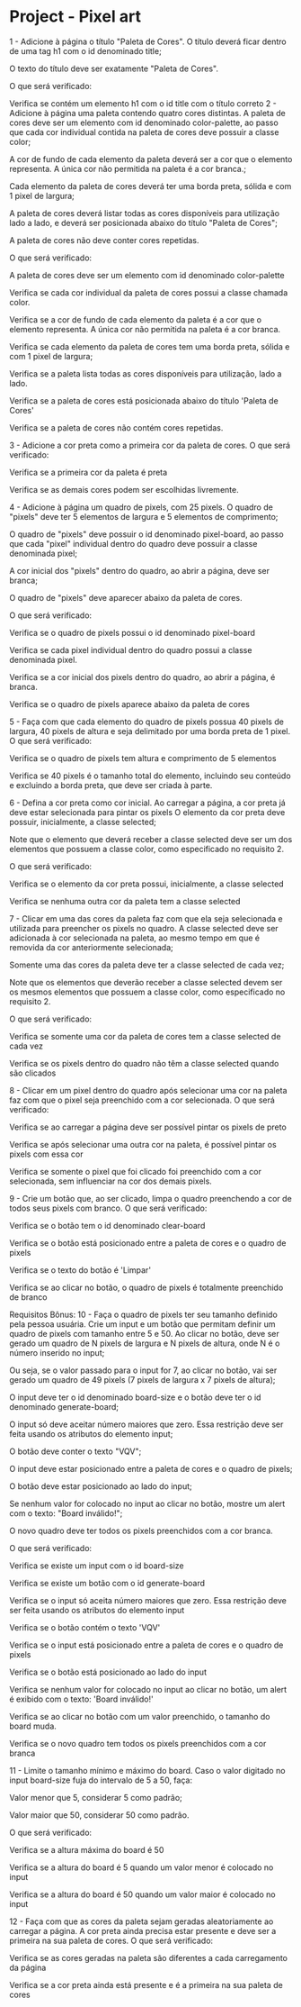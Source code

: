 # Project - Pixel art

1 - Adicione à página o título "Paleta de Cores".
O título deverá ficar dentro de uma tag h1 com o id denominado title;

O texto do título deve ser exatamente "Paleta de Cores".

O que será verificado:

Verifica se contém um elemento h1 com o id title com o título correto
2 - Adicione à página uma paleta contendo quatro cores distintas.
A paleta de cores deve ser um elemento com id denominado color-palette, ao passo que cada cor individual contida na paleta de cores deve possuir a classe color;

A cor de fundo de cada elemento da paleta deverá ser a cor que o elemento representa. A única cor não permitida na paleta é a cor branca.;

Cada elemento da paleta de cores deverá ter uma borda preta, sólida e com 1 pixel de largura;

A paleta de cores deverá listar todas as cores disponíveis para utilização lado a lado, e deverá ser posicionada abaixo do título "Paleta de Cores";

A paleta de cores não deve conter cores repetidas.

O que será verificado:

A paleta de cores deve ser um elemento com id denominado color-palette

Verifica se cada cor individual da paleta de cores possui a classe chamada color.

Verifica se a cor de fundo de cada elemento da paleta é a cor que o elemento representa. A única cor não permitida na paleta é a cor branca.

Verifica se cada elemento da paleta de cores tem uma borda preta, sólida e com 1 pixel de largura;

Verifica se a paleta lista todas as cores disponíveis para utilização, lado a lado.

Verifica se a paleta de cores está posicionada abaixo do título 'Paleta de Cores'

Verifica se a paleta de cores não contém cores repetidas.

3 - Adicione a cor preta como a primeira cor da paleta de cores.
O que será verificado:

Verifica se a primeira cor da paleta é preta

Verifica se as demais cores podem ser escolhidas livremente.

4 - Adicione à página um quadro de pixels, com 25 pixels.
O quadro de "pixels" deve ter 5 elementos de largura e 5 elementos de comprimento;

O quadro de "pixels" deve possuir o id denominado pixel-board, ao passo que cada "pixel" individual dentro do quadro deve possuir a classe denominada pixel;

A cor inicial dos "pixels" dentro do quadro, ao abrir a página, deve ser branca;

O quadro de "pixels" deve aparecer abaixo da paleta de cores.

O que será verificado:

Verifica se o quadro de pixels possui o id denominado pixel-board

Verifica se cada pixel individual dentro do quadro possui a classe denominada pixel.

Verifica se a cor inicial dos pixels dentro do quadro, ao abrir a página, é branca.

Verifica se o quadro de pixels aparece abaixo da paleta de cores

5 - Faça com que cada elemento do quadro de pixels possua 40 pixels de largura, 40 pixels de altura e seja delimitado por uma borda preta de 1 pixel.
O que será verificado:

Verifica se o quadro de pixels tem altura e comprimento de 5 elementos

Verifica se 40 pixels é o tamanho total do elemento, incluindo seu conteúdo e excluindo a borda preta, que deve ser criada à parte.

6 - Defina a cor preta como cor inicial. Ao carregar a página, a cor preta já deve estar selecionada para pintar os pixels
O elemento da cor preta deve possuir, inicialmente, a classe selected;

Note que o elemento que deverá receber a classe selected deve ser um dos elementos que possuem a classe color, como especificado no requisito 2.

O que será verificado:

Verifica se o elemento da cor preta possui, inicialmente, a classe selected

Verifica se nenhuma outra cor da paleta tem a classe selected

7 - Clicar em uma das cores da paleta faz com que ela seja selecionada e utilizada para preencher os pixels no quadro.
A classe selected deve ser adicionada à cor selecionada na paleta, ao mesmo tempo em que é removida da cor anteriormente selecionada;

Somente uma das cores da paleta deve ter a classe selected de cada vez;

Note que os elementos que deverão receber a classe selected devem ser os mesmos elementos que possuem a classe color, como especificado no requisito 2.

O que será verificado:

Verifica se somente uma cor da paleta de cores tem a classe selected de cada vez

Verifica se os pixels dentro do quadro não têm a classe selected quando são clicados

8 - Clicar em um pixel dentro do quadro após selecionar uma cor na paleta faz com que o pixel seja preenchido com a cor selecionada.
O que será verificado:

Verifica se ao carregar a página deve ser possível pintar os pixels de preto

Verifica se após selecionar uma outra cor na paleta, é possível pintar os pixels com essa cor

Verifica se somente o pixel que foi clicado foi preenchido com a cor selecionada, sem influenciar na cor dos demais pixels.

9 - Crie um botão que, ao ser clicado, limpa o quadro preenchendo a cor de todos seus pixels com branco.
O que será verificado:

Verifica se o botão tem o id denominado clear-board

Verifica se o botão está posicionado entre a paleta de cores e o quadro de pixels

Verifica se o texto do botão é 'Limpar'

Verifica se ao clicar no botão, o quadro de pixels é totalmente preenchido de branco

Requisitos Bônus:
10 - Faça o quadro de pixels ter seu tamanho definido pela pessoa usuária.
Crie um input e um botão que permitam definir um quadro de pixels com tamanho entre 5 e 50. Ao clicar no botão, deve ser gerado um quadro de N pixels de largura e N pixels de altura, onde N é o número inserido no input;

Ou seja, se o valor passado para o input for 7, ao clicar no botão, vai ser gerado um quadro de 49 pixels (7 pixels de largura x 7 pixels de altura);

O input deve ter o id denominado board-size e o botão deve ter o id denominado generate-board;

O input só deve aceitar número maiores que zero. Essa restrição deve ser feita usando os atributos do elemento input;

O botão deve conter o texto "VQV";

O input deve estar posicionado entre a paleta de cores e o quadro de pixels;

O botão deve estar posicionado ao lado do input;

Se nenhum valor for colocado no input ao clicar no botão, mostre um alert com o texto: "Board inválido!";

O novo quadro deve ter todos os pixels preenchidos com a cor branca.

O que será verificado:

Verifica se existe um input com o id board-size

Verifica se existe um botão com o id generate-board

Verifica se o input só aceita número maiores que zero. Essa restrição deve ser feita usando os atributos do elemento input

Verifica se o botão contém o texto 'VQV'

Verifica se o input está posicionado entre a paleta de cores e o quadro de pixels

Verifica se o botão está posicionado ao lado do input

Verifica se nenhum valor for colocado no input ao clicar no botão, um alert é exibido com o texto: 'Board inválido!'

Verifica se ao clicar no botão com um valor preenchido, o tamanho do board muda.

Verifica se o novo quadro tem todos os pixels preenchidos com a cor branca

11 - Limite o tamanho mínimo e máximo do board.
Caso o valor digitado no input board-size fuja do intervalo de 5 a 50, faça:

Valor menor que 5, considerar 5 como padrão;

Valor maior que 50, considerar 50 como padrão.

O que será verificado:

Verifica se a altura máxima do board é 50

Verifica se a altura do board é 5 quando um valor menor é colocado no input

Verifica se a altura do board é 50 quando um valor maior é colocado no input

12 - Faça com que as cores da paleta sejam geradas aleatoriamente ao carregar a página.
A cor preta ainda precisa estar presente e deve ser a primeira na sua paleta de cores.
O que será verificado:

Verifica se as cores geradas na paleta são diferentes a cada carregamento da página

Verifica se a cor preta ainda está presente e é a primeira na sua paleta de cores
